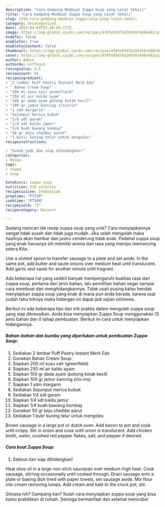 ```yaml
---
description: "Cara Gampang Membuat Zuppa Soup yang Lezat Sekali"
title: "Cara Gampang Membuat Zuppa Soup yang Lezat Sekali"
slug: 1254-cara-gampang-membuat-zuppa-soup-yang-lezat-sekali
category: Uncategorized
date: 2022-03-03T03:20:04.177Z
image: https://img-global.cpcdn.com/recipes/4f0fe92d7bd20458/680x482cq70/zuppa-soup-foto-resep-utama.jpg
hideToc: false
enableToc: true
enableTocContent: false
thumbnail: https://img-global.cpcdn.com/recipes/4f0fe92d7bd20458/680x482cq70/zuppa-soup-foto-resep-utama.jpg
cover: https://img-global.cpcdn.com/recipes/4f0fe92d7bd20458/680x482cq70/zuppa-soup-foto-resep-utama.jpg
author: Admin
authorAv: notfound
ratingvalue: 4.5
reviewcount: 24
recipeingredient:
- "2 lembar Puff Pastry Instant Merk Edo"
- " Bahan Cream Soup"
- "200 ml susu cair greenfield"
- "250 ml air kaldu ayam"
- "100 gr dada ayam potong kotak kecil"
- "100 gr jamur kancing irisiris"
- "1 sdm margarin"
- "Sejumput merica bubuk"
- "1/4 sdt garam"
- "1/4 sdt kaldu jamur"
- "1/4 buah bawang bombay"
- "50 gr keju cheddar parut"
- "1 butir kuning telur untuk mengoles"
recipeinstructions:

- "Sudah jadi dan siap dihidangkan!"
categories:
- Resep
tags:
- zuppa
- soup

katakunci: zuppa soup 
nutrition: 210 calories
recipecuisine: Indonesian
preptime: "PT22M"
cooktime: "PT36M"
recipeyield: "3"
recipecategory: Dessert

---
```





Sedang mencari ide resep zuppa soup yang unik? Cara menyiapkannya sangat tidak susah dan tidak juga mudah. Jika salah mengolah maka hasilnya akan hambar dan justru cenderung tidak enak. Padahal zuppa soup yang enak harusnya sih memiliki aroma dan rasa yang mampu memancing selera Kita.





Use a slotted spoon to transfer sausage to a plate and set aside. In the same pot, add butter and saute onions over medium heat until translucent. Add garlic and saute for another minute until fragrant.

Ada beberapa hal yang sedikit banyak mempengaruhi kualitas rasa dari zuppa soup, pertama dari jenis bahan, lalu pemilihan bahan segar sampai cara membuat dan menghidangkannya. Tidak usah pusing kalau hendak menyiapkan zuppa soup yang enak di mana pun anda berada, karena asal sudah tahu triknya maka hidangan ini dapat jadi sajian istimewa.






Berikut ini ada beberapa tips dan trik praktis dalam mengolah zuppa soup yang siap dikreasikan. Anda bisa menyiapkan Zuppa Soup menggunakan 13 jenis bahan dan 0 tahap pembuatan. Berikut ini cara untuk menyiapkan hidangannya.

<!--inarticleads1-->

##### Bahan-bahan dan bumbu yang diperlukan untuk pembuatan Zuppa Soup:

1. Sediakan 2 lembar Puff Pastry Instant Merk Edo
1. Gunakan  Bahan Cream Soup:
1. Siapkan 200 ml susu cair (greenfield)
1. Siapkan 250 ml air kaldu ayam
1. Siapkan 100 gr dada ayam (potong kotak kecil)
1. Siapkan 100 gr jamur kancing (iris-iris)
1. Siapkan 1 sdm margarin
1. Sediakan Sejumput merica bubuk
1. Sediakan 1/4 sdt garam
1. Siapkan 1/4 sdt kaldu jamur
1. Siapkan 1/4 buah bawang bombay
1. Gunakan 50 gr keju cheddar parut
1. Sediakan 1 butir kuning telur untuk mengoles


Brown sausage in a large pot or dutch oven. Add bacon to pot and cook until crispy. Stir in onion and cook until onion is translucent. Add chicken broth, water, crushed red pepper flakes, salt, and pepper if desired. 

<!--inarticleads2-->

##### Cara buat Zuppa Soup:


1. Selesai dan siap dihidangkan!

Heat olive oil in a large non-stick saucepan over medium-high heat. Cook sausage, stirring occasionally until cooked through. Drain sausage onto a plate or baking dish lined with paper towels, set sausage aside. Mix flour into cream removing lumps. Add cream and kale to the crock pot, stir. 

Gimana nih? Gampang kan? Itulah cara menyiapkan zuppa soup yang bisa kamu praktikkan di rumah. Semoga bermanfaat dan selamat mencoba!
